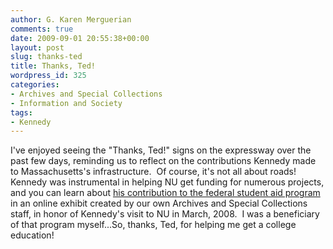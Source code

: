 ```yaml
---
author: G. Karen Merguerian
comments: true
date: 2009-09-01 20:55:38+00:00
layout: post
slug: thanks-ted
title: Thanks, Ted!
wordpress_id: 325
categories:
- Archives and Special Collections
- Information and Society
tags:
- Kennedy
---
```


I've enjoyed seeing the "Thanks, Ted!" signs on the expressway over the past few days, reminding  us to reflect on the contributions Kennedy made to Massachusetts's infrastructure.  Of course, it's not all about roads!  Kennedy was instrumental in helping NU get funding for numerous projects, and you can learn about [his contribution to the federal student aid program](http://www.lib.neu.edu/archives/Kennedy/index.htm) in an online exhibit created by our own Archives and Special Collections staff, in honor of Kennedy's visit to NU in March, 2008.  I was a beneficiary of that program myself...So, thanks, Ted, for helping me get a college education!
